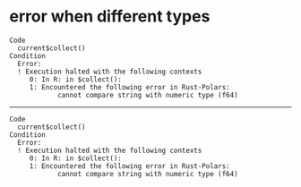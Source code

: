 # error when different types

    Code
      current$collect()
    Condition
      Error:
      ! Execution halted with the following contexts
         0: In R: in $collect():
         1: Encountered the following error in Rust-Polars:
            	cannot compare string with numeric type (f64)

---

    Code
      current$collect()
    Condition
      Error:
      ! Execution halted with the following contexts
         0: In R: in $collect():
         1: Encountered the following error in Rust-Polars:
            	cannot compare string with numeric type (f64)

